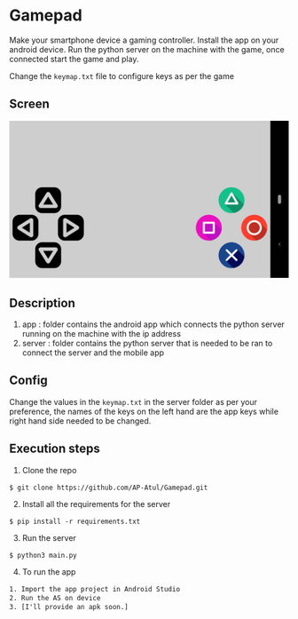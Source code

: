 # Gamepad
Make your smartphone device a gaming controller. Install the app on your android device. Run the python
server on the machine with the game, once connected start the game and play.

Change the ```keymap.txt``` file to configure keys as per the game

## Screen

![screen](https://github.com/AP-Atul/Gamepad/blob/master/screens/1.png)

## Description
1. app : folder contains the android app which connects the python server running on the machine with 
the ip address 
2. server : folder contains the python server that is needed to be ran to connect the server and the mobile app

## Config
Change the values in the ```keymap.txt``` in the server folder as per your preference, the names of the keys on
the left hand are the app keys while right hand side needed to be changed.

## Execution steps
1.  Clone the repo
```console
$ git clone https://github.com/AP-Atul/Gamepad.git
```
2. Install all the requirements for the server
```console
$ pip install -r requirements.txt
```
3. Run the server
```console
$ python3 main.py
```
4. To run the app
```console
1. Import the app project in Android Studio
2. Run the AS on device
3. [I'll provide an apk soon.]
```